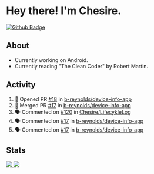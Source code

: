 # Hey there! I'm Chesire.

[![Github Badge](https://img.shields.io/badge/-Github-000?style=flat-square&logo=Github&logoColor=white&link=https://github.com/chesire)](https://github.com/chesire)

## About
<!-- Uses https://github.com/Chesire/natemoo-re -->
* Currently working on Android.
* Currently reading "The Clean Coder" by Robert Martin.
<!--
* Currently listening to: 
<a href="https://natemoo-re-iirbxe7wf.vercel.app/now-playing?open">
    <img src="https://natemoo-re-iirbxe7wf.vercel.app/now-playing" width="256" height="64" alt="Now Playing">
</a>  
-->

## Activity
<!-- Uses https://github.com/jamesgeorge007/github-activity-readme -->
<!--START_SECTION:activity-->
1. 💪 Opened PR [#18](https://github.com/b-reynolds/device-info-app/pull/18) in [b-reynolds/device-info-app](https://github.com/b-reynolds/device-info-app)
2. 🎉 Merged PR [#17](https://github.com/b-reynolds/device-info-app/pull/17) in [b-reynolds/device-info-app](https://github.com/b-reynolds/device-info-app)
3. 🗣 Commented on [#120](https://github.com/Chesire/LifecykleLog/issues/120) in [Chesire/LifecykleLog](https://github.com/Chesire/LifecykleLog)
4. 🗣 Commented on [#17](https://github.com/b-reynolds/device-info-app/issues/17) in [b-reynolds/device-info-app](https://github.com/b-reynolds/device-info-app)
5. 🗣 Commented on [#17](https://github.com/b-reynolds/device-info-app/issues/17) in [b-reynolds/device-info-app](https://github.com/b-reynolds/device-info-app)
<!--END_SECTION:activity-->

## Stats
<a href="https://github-readme-stats.vercel.app/api/top-langs/?username=chesire&theme=tokyonight">
    <img src="https://github-readme-stats.vercel.app/api/top-langs/?username=chesire&layout=compact&theme=tokyonight" >
</a>
<a href="https://github-readme-stats.vercel.app/api?username=chesire&show_icons=true&theme=tokyonight">
    <img src="https://github-readme-stats.vercel.app/api?username=chesire&show_icons=true&theme=tokyonight" >
</a>  
